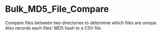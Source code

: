 # Bulk_MD5_File_Compare
Compare files between two directories to determine which files are unique. Also records each files' MD5 hash to a CSV file.
